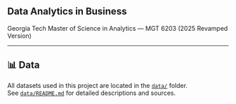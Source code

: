 ## Data Analytics in Business
Georgia Tech Master of Science in Analytics — MGT 6203 (2025 Revamped Version)

---

## 📊 Data

All datasets used in this project are located in the [`data/`](./data) folder.  
See [`data/README.md`](./data/README.md) for detailed descriptions and sources.

